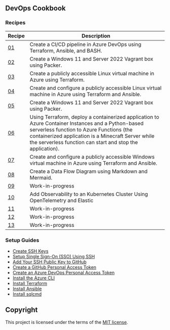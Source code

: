 ## DevOps Cookbook

### Recipes
| Recipe                     | Description                                                                | 
| -------------------------- | -------------------------------------------------------------------------- |
| [01](/recipe-01/README.md) | Create a CI/CD pipeline in Azure DevOps using Terraform, Ansible, and BASH.
| [02](/recipe-02/README.md) | Create a Windows 11 and Server 2022 Vagrant box using Packer.
| [03](/recipe-03/README.md) | Create a publicly accessible Linux virtual machine in Azure using Terraform.
| [04](/recipe-04/README.md) | Create and configure a publicly accessible Linux virtual machine in Azure using Terraform and Ansible.
| [05](/recipe-05/README.md) | Create a Windows 11 and Server 2022 Vagrant box using Packer.
| [06](/recipe-06/README.md) | Using Terraform, deploy a containerized application to Azure Container Instances and a Python-based serverless function to Azure Functions (the containerized application is a Minecraft Server while the serverless function can start and stop the application).
| [07](/recipe-07/README.md) | Create and configure a publicly accessible Windows virtual machine in Azure using Terraform and Ansible.
| [08](/recipe-08/README.md) | Create a Data Flow Diagram using Markdown and Mermaid.
| [09](/recipe-09/README.md) | Work-in-progress
| [10](/recipe-10/README.md) | Add Observability to an Kubernetes Cluster Using OpenTelemetry and Elastic 
| [11](/recipe-11/README.md) | Work-in-progress
| [12](/recipe-12/README.md) | Work-in-progress
| [13](/recipe-13/README.md) | Work-in-progress

### Setup Guides
* [Create SSH Keys](/SETUP.md#how-to-create-ssh-keys)
* [Setup Single Sign-On (SSO) Using SSH](/SETUP.md#how-to-setup-single-sign-on-using-ssh)
* [Add Your SSH Public Key to GitHub](/SETUP.md#how-to-add-your-ssh-public-key-to-github)
* [Create a GitHub Personal Access Token](/SETUP.md#how-to-create-a-github-personal-access-token)
* [Create an Azure DevOps Personal Access Token](/SETUP.md#how-to-create-an-azure-devops-personal-access-token)
* [Install the Azure CLI](/SETUP.md#how-to-install-the-azure-cli)
* [Install Terraform](/SETUP.md#how-to-install-terraform)
* [Install Ansible](/SETUP.md#how-to-install-ansible)
* [Install sqlcmd](/SETUP.md#how-to-install-sqlcmd)

## Copyright
This project is licensed under the terms of the [MIT license](/LICENSE).
